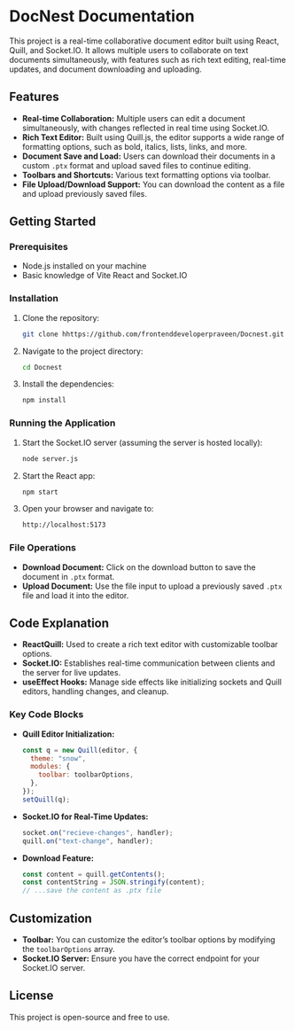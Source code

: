 # DocNest Documentation

This project is a real-time collaborative document editor built using React, Quill, and Socket.IO. It allows multiple users to collaborate on text documents simultaneously, with features such as rich text editing, real-time updates, and document downloading and uploading.

## Features

- **Real-time Collaboration:** Multiple users can edit a document simultaneously, with changes reflected in real time using Socket.IO.
- **Rich Text Editor:** Built using Quill.js, the editor supports a wide range of formatting options, such as bold, italics, lists, links, and more.
- **Document Save and Load:** Users can download their documents in a custom `.ptx` format and upload saved files to continue editing.
- **Toolbars and Shortcuts:** Various text formatting options via toolbar.
- **File Upload/Download Support:** You can download the content as a file and upload previously saved files.

## Getting Started

### Prerequisites

- Node.js installed on your machine
- Basic knowledge of Vite React and Socket.IO

### Installation

1. Clone the repository:
   ```bash
   git clone hhttps://github.com/frontenddeveloperpraveen/Docnest.git
   ```
2. Navigate to the project directory:
   ```bash
   cd Docnest
   ```
3. Install the dependencies:
   ```bash
   npm install
   ```

### Running the Application

1. Start the Socket.IO server (assuming the server is hosted locally):

   ```bash
   node server.js
   ```

2. Start the React app:

   ```bash
   npm start
   ```

3. Open your browser and navigate to:

   ```bash
   http://localhost:5173
   ```

### File Operations

- **Download Document:** Click on the download button to save the document in `.ptx` format.
- **Upload Document:** Use the file input to upload a previously saved `.ptx` file and load it into the editor.

## Code Explanation

- **ReactQuill:** Used to create a rich text editor with customizable toolbar options.
- **Socket.IO:** Establishes real-time communication between clients and the server for live updates.
- **useEffect Hooks:** Manage side effects like initializing sockets and Quill editors, handling changes, and cleanup.

### Key Code Blocks

- **Quill Editor Initialization:**

  ```js
  const q = new Quill(editor, {
    theme: "snow",
    modules: {
      toolbar: toolbarOptions,
    },
  });
  setQuill(q);
  ```

- **Socket.IO for Real-Time Updates:**

  ```js
  socket.on("recieve-changes", handler);
  quill.on("text-change", handler);
  ```

- **Download Feature:**
  ```js
  const content = quill.getContents();
  const contentString = JSON.stringify(content);
  // ...save the content as .ptx file
  ```

## Customization

- **Toolbar:** You can customize the editor’s toolbar options by modifying the `toolbarOptions` array.
- **Socket.IO Server:** Ensure you have the correct endpoint for your Socket.IO server.

## License

This project is open-source and free to use.

